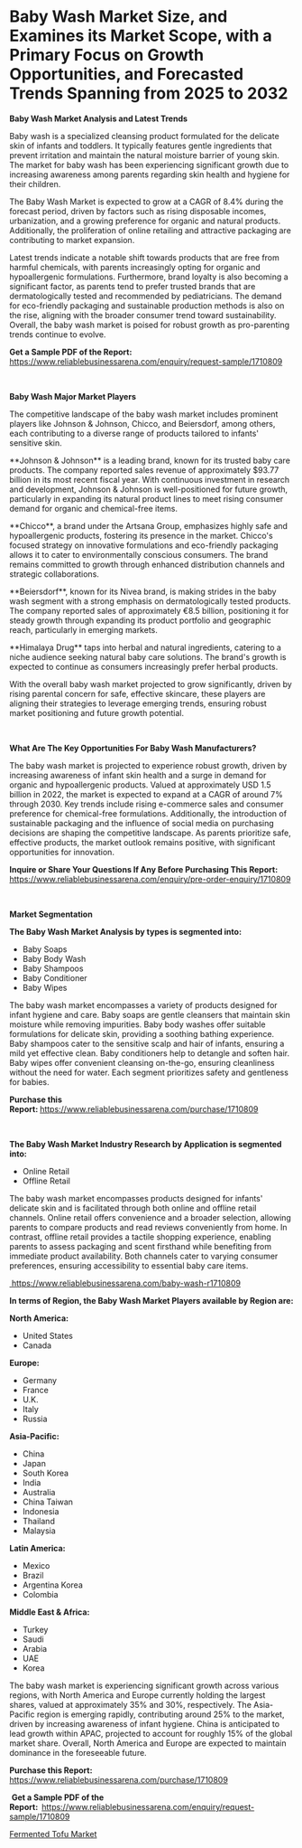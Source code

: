 <p><h1>Baby Wash Market Size, and Examines its Market Scope, with a Primary Focus on Growth Opportunities, and Forecasted Trends Spanning from 2025 to 2032</h1></p><p><strong>Baby Wash Market Analysis and Latest Trends</strong></p>
<p><p>Baby wash is a specialized cleansing product formulated for the delicate skin of infants and toddlers. It typically features gentle ingredients that prevent irritation and maintain the natural moisture barrier of young skin. The market for baby wash has been experiencing significant growth due to increasing awareness among parents regarding skin health and hygiene for their children.</p><p>The Baby Wash Market is expected to grow at a CAGR of 8.4% during the forecast period, driven by factors such as rising disposable incomes, urbanization, and a growing preference for organic and natural products. Additionally, the proliferation of online retailing and attractive packaging are contributing to market expansion. </p><p>Latest trends indicate a notable shift towards products that are free from harmful chemicals, with parents increasingly opting for organic and hypoallergenic formulations. Furthermore, brand loyalty is also becoming a significant factor, as parents tend to prefer trusted brands that are dermatologically tested and recommended by pediatricians. The demand for eco-friendly packaging and sustainable production methods is also on the rise, aligning with the broader consumer trend toward sustainability. Overall, the baby wash market is poised for robust growth as pro-parenting trends continue to evolve.</p></p>
<p><strong>Get a Sample PDF of the Report:&nbsp;</strong> <a href="https://www.reliablebusinessarena.com/enquiry/request-sample/1710809?utm_campaign=1835&utm_medium=2&utm_source=Github&utm_content=ia&utm_term=10012025&utm_id=baby-wash">https://www.reliablebusinessarena.com/enquiry/request-sample/1710809</a></p>
<p>&nbsp;</p>
<p><strong>Baby Wash Major Market Players</strong></p>
<p><p>The competitive landscape of the baby wash market includes prominent players like Johnson & Johnson, Chicco, and Beiersdorf, among others, each contributing to a diverse range of products tailored to infants' sensitive skin.</p><p>**Johnson & Johnson** is a leading brand, known for its trusted baby care products. The company reported sales revenue of approximately $93.77 billion in its most recent fiscal year. With continuous investment in research and development, Johnson & Johnson is well-positioned for future growth, particularly in expanding its natural product lines to meet rising consumer demand for organic and chemical-free items.</p><p>**Chicco**, a brand under the Artsana Group, emphasizes highly safe and hypoallergenic products, fostering its presence in the market. Chicco's focused strategy on innovative formulations and eco-friendly packaging allows it to cater to environmentally conscious consumers. The brand remains committed to growth through enhanced distribution channels and strategic collaborations.</p><p>**Beiersdorf**, known for its Nivea brand, is making strides in the baby wash segment with a strong emphasis on dermatologically tested products. The company reported sales of approximately €8.5 billion, positioning it for steady growth through expanding its product portfolio and geographic reach, particularly in emerging markets.</p><p>**Himalaya Drug** taps into herbal and natural ingredients, catering to a niche audience seeking natural baby care solutions. The brand's growth is expected to continue as consumers increasingly prefer herbal products. </p><p>With the overall baby wash market projected to grow significantly, driven by rising parental concern for safe, effective skincare, these players are aligning their strategies to leverage emerging trends, ensuring robust market positioning and future growth potential.</p></p>
<p>&nbsp;</p>
<p><strong>What Are The Key Opportunities For Baby Wash Manufacturers?</strong></p>
<p><p>The baby wash market is projected to experience robust growth, driven by increasing awareness of infant skin health and a surge in demand for organic and hypoallergenic products. Valued at approximately USD 1.5 billion in 2022, the market is expected to expand at a CAGR of around 7% through 2030. Key trends include rising e-commerce sales and consumer preference for chemical-free formulations. Additionally, the introduction of sustainable packaging and the influence of social media on purchasing decisions are shaping the competitive landscape. As parents prioritize safe, effective products, the market outlook remains positive, with significant opportunities for innovation.</p></p>
<p><strong>Inquire or Share Your Questions If Any Before Purchasing This Report:</strong> <a href="https://www.reliablebusinessarena.com/enquiry/pre-order-enquiry/1710809?utm_campaign=1835&utm_medium=2&utm_source=Github&utm_content=ia&utm_term=10012025&utm_id=baby-wash">https://www.reliablebusinessarena.com/enquiry/pre-order-enquiry/1710809</a></p>
<p>&nbsp;</p>
<p><strong>Market Segmentation</strong></p>
<p><strong>The Baby Wash Market Analysis by types is segmented into:</strong></p>
<p><ul><li>Baby Soaps</li><li>Baby Body Wash</li><li>Baby Shampoos</li><li>Baby Conditioner</li><li>Baby Wipes</li></ul></p>
<p><p>The baby wash market encompasses a variety of products designed for infant hygiene and care. Baby soaps are gentle cleansers that maintain skin moisture while removing impurities. Baby body washes offer suitable formulations for delicate skin, providing a soothing bathing experience. Baby shampoos cater to the sensitive scalp and hair of infants, ensuring a mild yet effective clean. Baby conditioners help to detangle and soften hair. Baby wipes offer convenient cleansing on-the-go, ensuring cleanliness without the need for water. Each segment prioritizes safety and gentleness for babies.</p></p>
<p><strong>Purchase this Report:&nbsp;</strong><a href="https://www.reliablebusinessarena.com/purchase/1710809?utm_campaign=1835&utm_medium=2&utm_source=Github&utm_content=ia&utm_term=10012025&utm_id=baby-wash">https://www.reliablebusinessarena.com/purchase/1710809</a></p>
<p>&nbsp;</p>
<p><strong>The Baby Wash Market Industry Research by Application is segmented into:</strong></p>
<p><ul><li>Online Retail</li><li>Offline Retail</li></ul></p>
<p><p>The baby wash market encompasses products designed for infants' delicate skin and is facilitated through both online and offline retail channels. Online retail offers convenience and a broader selection, allowing parents to compare products and read reviews conveniently from home. In contrast, offline retail provides a tactile shopping experience, enabling parents to assess packaging and scent firsthand while benefiting from immediate product availability. Both channels cater to varying consumer preferences, ensuring accessibility to essential baby care items.</p></p>
<p><a href="https://www.reliablebusinessarena.com/baby-wash-r1710809?utm_campaign=1835&utm_medium=2&utm_source=Github&utm_content=ia&utm_term=10012025&utm_id=baby-wash">&nbsp;https://www.reliablebusinessarena.com/baby-wash-r1710809</a></p>
<p><strong>In terms of Region, the Baby Wash Market Players available by Region are:</strong></p>
<p>
    <p> <strong> North America: </strong>
        <ul>
            <li>United States</li>
            <li>Canada</li>
        </ul>
        </p> 
    <p> <strong> Europe: </strong>
        <ul>
            <li>Germany</li>
            <li>France</li>
            <li>U.K.</li>
            <li>Italy</li>
            <li>Russia</li>
        </ul>
        </p> 
    <p> <strong> Asia-Pacific: </strong>
        <ul>
            <li>China</li>
            <li>Japan</li>
            <li>South Korea</li>
            <li>India</li>
            <li>Australia</li>
            <li>China Taiwan</li>
            <li>Indonesia</li>
            <li>Thailand</li>
            <li>Malaysia</li>
        </ul>
        </p> 
    <p> <strong> Latin America: </strong>
        <ul>
            <li>Mexico</li>
            <li>Brazil</li>
            <li>Argentina Korea</li>
            <li>Colombia</li>
        </ul>
        </p> 
    <p> <strong> Middle East & Africa: </strong>
        <ul>
            <li>Turkey</li>
            <li>Saudi</li>
            <li>Arabia</li>
            <li>UAE</li>
            <li>Korea</li>
        </ul>
    </p>
    </p>
<p><p>The baby wash market is experiencing significant growth across various regions, with North America and Europe currently holding the largest shares, valued at approximately 35% and 30%, respectively. The Asia-Pacific region is emerging rapidly, contributing around 25% to the market, driven by increasing awareness of infant hygiene. China is anticipated to lead growth within APAC, projected to account for roughly 15% of the global market share. Overall, North America and Europe are expected to maintain dominance in the foreseeable future.</p></p>
<p><strong>Purchase this Report: </strong><a href="https://www.reliablebusinessarena.com/purchase/1710809?utm_campaign=1835&utm_medium=2&utm_source=Github&utm_content=ia&utm_term=10012025&utm_id=baby-wash">https://www.reliablebusinessarena.com/purchase/1710809</a></p>
<p>&nbsp;<strong>Get a Sample PDF of the Report:&nbsp;&nbsp;</strong><a href="https://www.reliablebusinessarena.com/enquiry/request-sample/1710809?utm_campaign=1835&utm_medium=2&utm_source=Github&utm_content=ia&utm_term=10012025&utm_id=baby-wash">https://www.reliablebusinessarena.com/enquiry/request-sample/1710809</a></p>
<p><strong></strong></p>
<p><p><a href="https://github.com/XavierTyler76/Market-Research-Report-List-1/blob/main/fermented-tofu-market.md?utm_campaign=1835&utm_medium=2&utm_source=Github&utm_content=ia&utm_term=10012025&utm_id=baby-wash">Fermented Tofu Market</a></p></p>